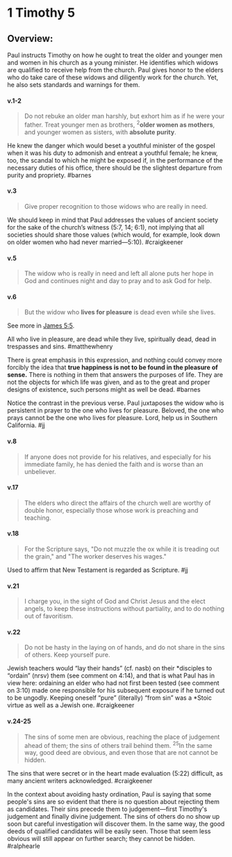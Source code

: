 # 1 Timothy 5

## Overview:
Paul instructs Timothy on how he ought to treat the older and younger men and women in his church as a young minister. He identifies which widows are qualified to receive help from the church. Paul gives honor to the elders who do take care of these widows and diligently work for the church. Yet, he also sets standards and warnings for them.


#### v.1-2
>Do not rebuke an older man harshly, but exhort him as if he were your father. Treat younger men as brothers, <sup>2</sup>**older women as mothers**, and younger women as sisters, with **absolute purity**.

He knew the danger which would beset a youthful minister of the gospel when it was his duty to admonish and entreat a youthful female; he knew, too, the scandal to which he might be exposed if, in the performance of the necessary duties of his office, there should be the slightest departure from purity and propriety.
#barnes 

#### v.3
>Give proper recognition to those widows who are really in need.

We should keep in mind that Paul addresses the values of ancient society for the sake of the church’s witness (5:7, 14; 6:1), not implying that all societies should share those values (which would, for example, look down on older women who had never married—5:10).
#craigkeener 

#### v.5
>The widow who is really in need and left all alone puts her hope in God and continues night and day to pray and to ask God for help.

#### v.6
>But the widow who **lives for pleasure** is dead even while she lives.

See more in [James 5:5](James5.md#v.5). 

All who live in pleasure, are dead while they live, spiritually dead, dead in trespasses and sins.
#matthewhenry 

There is great emphasis in this expression, and nothing could convey more forcibly the idea that **true happiness is not to be found in the pleasure of sense.** There is nothing in them that answers the purposes of life. They are not the objects for which life was given, and as to the great and proper designs of existence, such persons might as well be dead.
#barnes 

Notice the contrast in the previous verse. Paul juxtaposes the widow who is persistent in prayer to the one who lives for pleasure. Beloved, the one who prays cannot be the one who lives for pleasure. Lord, help us in Southern California.
#jj 

#### v.8
>If anyone does not provide for his relatives, and especially for his immediate family, he has denied the faith and is worse than an unbeliever.

#### v.17
>The elders who direct the affairs of the church well are worthy of double honor, especially those whose work is preaching and teaching.

#### v.18
>For the Scripture says, "Do not muzzle the ox while it is treading out the grain," and "The worker deserves his wages."

Used to affirm that New Testament is regarded as Scripture.
#jj 

#### v.21
>I charge you, in the sight of God and Christ Jesus and the elect angels, to keep these instructions without partiality, and to do nothing out of favoritism.

#### v.22
>Do not be hasty in the laying on of hands, and do not share in the sins of others. Keep yourself pure.

Jewish teachers would “lay their hands” (cf. nasb) on their \*disciples to “ordain” (nrsv) them (see comment on 4:14), and that is what Paul has in view here: ordaining an elder who had not first been tested (see comment on 3:10) made one responsible for his subsequent exposure if he turned out to be ungodly. Keeping oneself “pure” (literally) “from sin” was a \*Stoic virtue as well as a Jewish one.
#craigkeener 

#### v.24-25
>The sins of some men are obvious, reaching the place of judgement ahead of them; the sins of others trail behind them. <sup>25</sup>In the same way, good deed are obvious, and even those that are not cannot be hidden.

The sins that were secret or in the heart made evaluation (5:22) difficult, as many ancient writers acknowledged.
#craigkeener 

In the context about avoiding hasty ordination, Paul is saying that some people's sins are so evident that there is no question about rejecting them as candidates. Their sins precede them to judgement—first Timothy's judgement and finally divine judgement. The sins of others do no show up soon but careful investigation will discover them. In the same way, the good deeds of qualified candidates will be easily seen. Those that seem less obvious will still appear on further search; they cannot be hidden.
#ralphearle 

